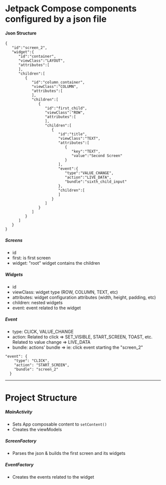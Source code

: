 # Jetpack Compose components configured by a json file

#### Json Structure

```
{
   "id":"screen_2",
   "widget":{
      "id":"container",
      "viewClass":"LAYOUT",
      "attributes":[
      ],
      "children":[
         {
            "id":"column_container",
            "viewClass":"COLUMN",
            "attributes":[
            ],
            "children":[
               {
                  "id":"first_child",
                  "viewClass":"ROW",
                  "attributes":[
                  ],
                  "children":[
                     {
                        "id":"title",
                        "viewClass":"TEXT",
                        "attributes":[
                           {
                              "key":"TEXT",
                              "value":"Second Screen"
                           }
                        ],
                        "event":{
                           "type":"VALUE_CHANGE",
                           "action":"LIVE_DATA",
                           "bundle":"sixth_child_input"
                        },
                        "children":[
                        ]
                     }
                  ]
               }
            ]
         }
      ]
   }
}
```

##### Screens
- id
- first: is first screen
- widget: "root" widget contains the children

##### Widgets
- id
- viewClass: widget type (ROW, COLUMN, TEXT, etc)
- attributes: widget configuration attributes (width, height, padding, etc)
- children: nested widgets
- event: event related to the widget

##### Event
- type: CLICK, VALUE_CHANGE
- action: Related to click => SET_VISIBLE, START_SCREEN, TOAST, etc. Related to value change => LIVE_DATA
- bundle: actions' bundle => ie: click event starting the "screen_2"
```
"event": {
    "type": "CLICK",
    "action": "START_SCREEN",
    "bundle": "screen_2"
  }
```

---
# Project Structure

##### MainActivity

- Sets App composable content to `setContent()`
- Creates the viewModels

##### ScreenFactory

- Parses the json & builds the first screen and its widgets

##### EventFactory

- Creates the events related to the widget
